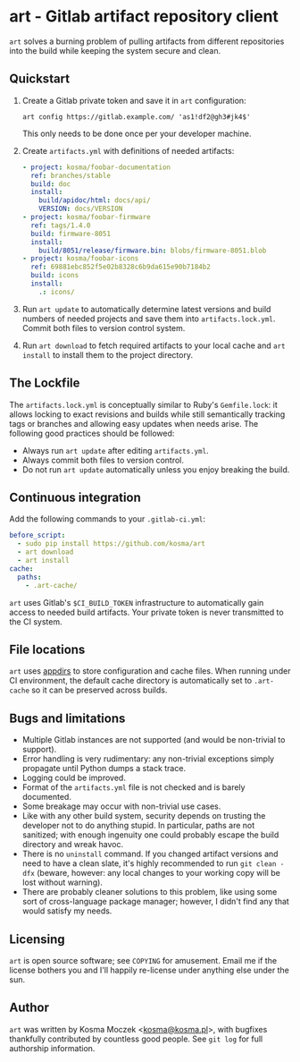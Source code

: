 # art - Gitlab artifact repository client

`art` solves a burning problem of pulling artifacts from different repositories
into the build while keeping the system secure and clean.

## Quickstart

1. Create a Gitlab private token and save it in `art` configuration:

    ```shell
    art config https://gitlab.example.com/ 'as1!df2@gh3#jk4$'
    ```

   This only needs to be done once per your developer machine.

2. Create `artifacts.yml` with definitions of needed artifacts:

    ```yaml
    - project: kosma/foobar-documentation
      ref: branches/stable
      build: doc
      install:
        build/apidoc/html: docs/api/
        VERSION: docs/VERSION
    - project: kosma/foobar-firmware
      ref: tags/1.4.0
      build: firmware-8051
      install:
        build/8051/release/firmware.bin: blobs/firmware-8051.blob
    - project: kosma/foobar-icons
      ref: 69881ebc852f5e02b8328c6b9da615e90b7184b2
      build: icons
      install:
        .: icons/
    ```

3. Run `art update` to automatically determine latest versions and build numbers
   of needed projects and save them into `artifacts.lock.yml`. Commit both files
   to version control system.

4. Run `art download` to fetch required artifacts to your local cache and
   `art install` to install them to the project directory.

## The Lockfile

The `artifacts.lock.yml` is conceptually similar to Ruby's `Gemfile.lock`: it
allows locking to exact revisions and builds while still semantically tracking
tags or branches and allowing easy updates when needs arise. The following good
practices should be followed:

* Always run `art update` after editing `artifacts.yml`.
* Always commit both files to version control.
* Do not run `art update` automatically unless you enjoy breaking the build.

## Continuous integration

Add the following commands to your `.gitlab-ci.yml`:

```yaml
before_script:
  - sudo pip install https://github.com/kosma/art
  - art download
  - art install
cache:
  paths:
    - .art-cache/
```

`art` uses Gitlab's `$CI_BUILD_TOKEN` infrastructure to automatically gain access
to needed build artifacts. Your private token is never transmitted to the CI system.

## File locations

`art` uses [appdirs](https://github.com/ActiveState/appdirs) to store configuration
and cache files. When running under CI environment, the default cache directory is
automatically set to `.art-cache` so it can be preserved across builds.

## Bugs and limitations

* Multiple Gitlab instances are not supported (and would be non-trivial to support).
* Error handling is very rudimentary: any non-trivial exceptions simply propagate
  until Python dumps a stack trace.
* Logging could be improved.
* Format of the `artifacts.yml` file is not checked and is barely documented.
* Some breakage may occur with non-trivial use cases.
* Like with any other build system, security depends on trusting the developer
  not to do anything stupid. In particular, paths are not sanitized; with enough
  ingenuity one could probably escape the build directory and wreak havoc.
* There is no `uninstall` command. If you changed artifact versions and need to
  have a clean slate, it's highly recommended to run `git clean -dfx` (beware,
  however: any local changes to your working copy will be lost without warning).
* There are probably cleaner solutions to this problem, like using some sort of
  cross-language package manager; however, I didn't find any that would satisfy
  my needs.

## Licensing

`art` is open source software; see ``COPYING`` for amusement. Email me if the
license bothers you and I'll happily re-license under anything else under the sun.

## Author

`art` was written by Kosma Moczek &lt;kosma@kosma.pl&gt;, with bugfixes thankfully
contributed by countless good people. See `git log` for full authorship information.

